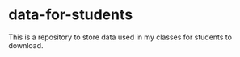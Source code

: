 # data-for-students
This is a repository to store data used in my classes for students to download.
